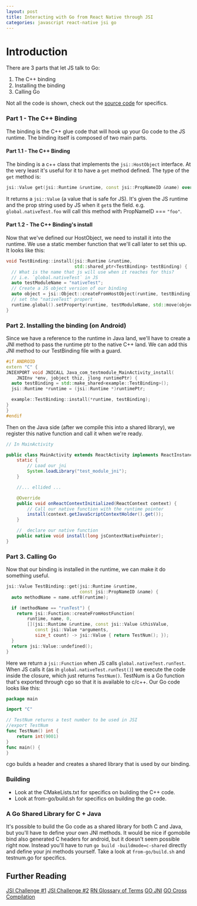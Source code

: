```yaml
---
layout: post
title: Interacting with Go from React Native through JSI
categories: javascript react-native jsi go
---
```


# Introduction

There are 3 parts that let JS talk to Go:

1. The C++ binding
2. Installing the binding
3. Calling Go

Not all the code is shown, check out the [source code](https://github.com/MarcoPolo/react-native-hostobject-demo) for specifics.

### Part 1 - The C++ Binding

The binding is the C++ glue code that will hook up your Go code to the JS runtime. The binding itself is composed of two main parts.

#### Part 1.1 - The C++ Binding

The binding is a c++ class that implements the `jsi::HostObject` interface. At the very least it's useful for it to have a `get` method defined. The type of the `get` method is:

```c++
jsi::Value get(jsi::Runtime &runtime, const jsi::PropNameID &name) override;
```

It returns a `jsi::Value` (a value that is safe for JS). It's given the JS runtime and the prop string used by JS when it `get`s the field. e.g. `global.nativeTest.foo` will call this method with PropNameID === `"foo"`.

#### Part 1.2 - The C++ Binding's install

Now that we've defined our HostObject, we need to install it into the runtime. We use a static member function that we'll call later to set this up. It looks like this:

```c++
void TestBinding::install(jsi::Runtime &runtime,
                          std::shared_ptr<TestBinding> testBinding) {
  // What is the name that js will use when it reaches for this?
  // i.e. `global.nativeTest` in JS
  auto testModuleName = "nativeTest";
  // Create a JS object version of our binding
  auto object = jsi::Object::createFromHostObject(runtime, testBinding);
  // set the "nativeTest" propert
  runtime.global().setProperty(runtime, testModuleName, std::move(object));
}
```

### Part 2. Installing the binding (on Android)

Since we have a reference to the runtime in Java land, we'll have to create a JNI method to pass the runtime ptr to the native C++ land. We can add this JNI method to our TestBinding file with a guard.

```c++
#if ANDROID
extern "C" {
JNIEXPORT void JNICALL Java_com_testmodule_MainActivity_install(
    JNIEnv *env, jobject thiz, jlong runtimePtr) {
  auto testBinding = std::make_shared<example::TestBinding>();
  jsi::Runtime *runtime = (jsi::Runtime *)runtimePtr;

  example::TestBinding::install(*runtime, testBinding);
}
}
#endif
```

Then on the Java side (after we compile this into a shared library), we register this native function and call it when we're ready.

```java
// In MainActivity

public class MainActivity extends ReactActivity implements ReactInstanceManager.ReactInstanceEventListener {
    static {
        // Load our jni
        System.loadLibrary("test_module_jni");
    }

    //... ellided ...

    @Override
    public void onReactContextInitialized(ReactContext context) {
        // Call our native function with the runtime pointer
        install(context.getJavaScriptContextHolder().get());
    }

    //  declare our native function
    public native void install(long jsContextNativePointer);
}
```

### Part 3. Calling Go

Now that our binding is installed in the runtime, we can make it do something useful.

```c++
jsi::Value TestBinding::get(jsi::Runtime &runtime,
                            const jsi::PropNameID &name) {
  auto methodName = name.utf8(runtime);

  if (methodName == "runTest") {
    return jsi::Function::createFromHostFunction(
        runtime, name, 0,
        [](jsi::Runtime &runtime, const jsi::Value &thisValue,
           const jsi::Value *arguments,
           size_t count) -> jsi::Value { return TestNum(); });
  }
  return jsi::Value::undefined();
}

```

Here we return a `jsi::Function` when JS calls `global.nativeTest.runTest`. When JS calls it (as in `global.nativeTest.runTest()`) we execute the code inside the closure, which just returns `TestNum()`. TestNum is a Go function that's exported through cgo so that it is available to c/c++. Our Go code looks like this:

```go
package main

import "C"

// TestNum returns a test number to be used in JSI
//export TestNum
func TestNum() int {
	return int(9001)
}
func main() {
}
```

cgo builds a header and creates a shared library that is used by our binding.

### Building

- Look at the CMakeLists.txt for specifics on building the C++ code.
- Look at from-go/build.sh for specifics on building the go code.

### A Go Shared Library for C + Java

It's possible to build the Go code as a shared library for both C and Java, but you'll have to define your own JNI methods. It would be nice if gomobile bind also generated C headers for android, but it doesn't seem possible right now. Instead you'll have to run `go build -buildmode=c-shared` directly and define your jni methods yourself. Take a look at `from-go/build.sh` and testnum.go for specifics.

## Further Reading

[JSI Challenge #1](https://medium.com/@christian.falch/https-medium-com-christian-falch-react-native-jsi-challenge-1201a69c8fbf)
[JSI Challenge #2](https://medium.com/@christian.falch/react-native-jsi-challenge-2-56fc4dd91613)
[RN Glossary of Terms](http://blog.nparashuram.com/2019/01/react-natives-new-architecture-glossary.html)
[GO JNI](https://blog.dogan.io/2015/08/15/java-jni-jnr-go/)
[GO Cross Compilation](https://rakyll.org/cross-compilation/)
